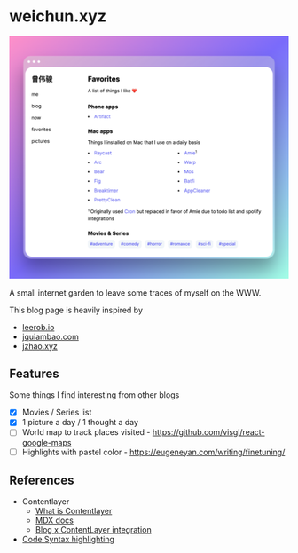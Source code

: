 # weichun.xyz

![Thumbnail](/public/thumbnail.png)

A small internet garden to leave some traces of myself on the WWW.

This blog page is heavily inspired by

- [leerob.io](https://leerob.io/)
- [jquiambao.com](https://www.jquiambao.com/)
- [jzhao.xyz](https://jzhao.xyz/)

## Features

Some things I find interesting from other blogs

- [x] Movies / Series list
- [x] 1 picture a day / 1 thought a day
- [ ] World map to track places visited - https://github.com/visgl/react-google-maps
- [ ] Highlights with pastel color - https://eugeneyan.com/writing/finetuning/

## References

- Contentlayer
  - [What is Contentlayer](https://www.youtube.com/watch?v=1HnO2EoKeWc)
  - [MDX docs](https://contentlayer.dev/docs/sources/files/mdx-d747e46d)
  - [Blog x ContentLayer integration](https://www.kozhuhds.com/blog/how-to-build-a-static-mdx-blog-with-nextjs-and-contentlayer#test-mdx-file)
- [Code Syntax highlighting](https://delba.dev/blog/next-blog-build-time-syntax-highlighting)
